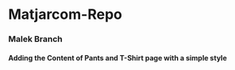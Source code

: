 # Matjarcom-Repo

### Malek Branch

#### Adding the Content of Pants and T-Shirt page with a simple style
